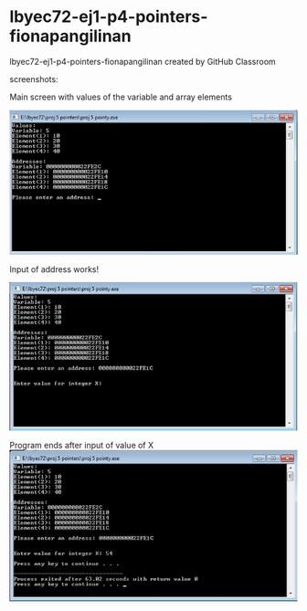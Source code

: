 # lbyec72-ej1-p4-pointers-fionapangilinan
lbyec72-ej1-p4-pointers-fionapangilinan created by GitHub Classroom

screenshots:

Main screen with values of the variable and array elements

![](1.jpg)

Input of address works!

![](2.jpg)


Program ends after input of value of X
![](3.jpg)
